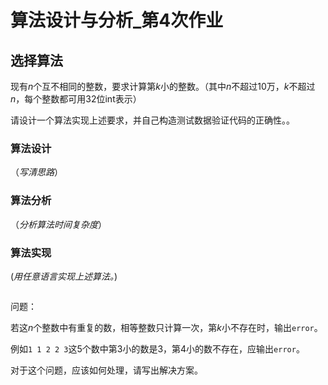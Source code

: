 # 算法设计与分析_第4次作业

## 选择算法

现有$n$个互不相同的整数，要求计算第$k$小的整数。（其中$n$不超过10万，$k$不超过$n$，每个整数都可用32位int表示）

请设计一个算法实现上述要求，并自己构造测试数据验证代码的正确性。。

### 算法设计

（*写清思路*）

### 算法分析

（*分析算法时间复杂度*）

### 算法实现

(*用任意语言实现上述算法。*)

```C++

```
问题：

若这$n$个整数中有重复的数，相等整数只计算一次，第$k$小不存在时，输出`error`。

例如`1 1 2 2 3`这5个数中第3小的数是3，第4小的数不存在，应输出`error`。

对于这个问题，应该如何处理，请写出解决方案。